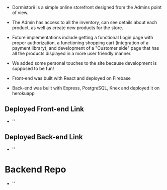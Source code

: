 - Dormistorë is a simple online storefront designed from the Admins point of view.
- The Admin has access to all the inventory, can see details about each product, as well as create new products for the store.
- Future implementations include getting a functional Login page with proper authorization, a functioning shopping cart (integration of a payment library), and development of a "Customer side" page that has all the products displayed in a more user friendly manner.
- We added some personal touches to the site because development is supposed to be fun!

- Front-end was built with React and deployed on Firebase
- Back-end was built with Express, PostgreSQL, Knex and deployed it on herokuapp

## Deployed Front-end Link ##

- ''

## Deployed Back-end Link ##

- ''

# Backend Repo #

- ''
